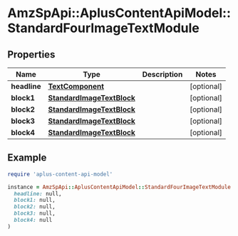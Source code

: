 # AmzSpApi::AplusContentApiModel::StandardFourImageTextModule

## Properties

| Name | Type | Description | Notes |
| ---- | ---- | ----------- | ----- |
| **headline** | [**TextComponent**](TextComponent.md) |  | [optional] |
| **block1** | [**StandardImageTextBlock**](StandardImageTextBlock.md) |  | [optional] |
| **block2** | [**StandardImageTextBlock**](StandardImageTextBlock.md) |  | [optional] |
| **block3** | [**StandardImageTextBlock**](StandardImageTextBlock.md) |  | [optional] |
| **block4** | [**StandardImageTextBlock**](StandardImageTextBlock.md) |  | [optional] |

## Example

```ruby
require 'aplus-content-api-model'

instance = AmzSpApi::AplusContentApiModel::StandardFourImageTextModule.new(
  headline: null,
  block1: null,
  block2: null,
  block3: null,
  block4: null
)
```

